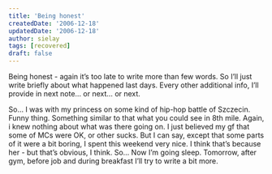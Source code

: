 ```yaml
---
title: 'Being honest'
createdDate: '2006-12-18'
updatedDate: '2006-12-18'
author: sielay
tags: [recovered]
draft: false
---
```


Being honest - again it’s too late to write more than few words. So I’ll just write briefly about what happened last days. Every other additional info, I’ll provide in next note… or next… or next.

So… I was with my princess on some kind of hip-hop battle of Szczecin. Funny thing. Something similar to that what you could see in 8th mile. Again, i knew nothing about what was there going on. I just believed my gf that some of MCs were OK, or other sucks. But I can say, except that some parts of it were a bit boring, I spent this weekend very nice. I think that’s because her - but that’s obvious, I think. So… Now I’m going sleep. Tomorrow, after gym, before job and during breakfast I’ll try to write a bit more.
